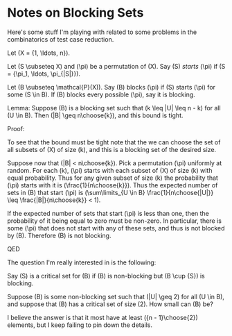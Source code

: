 # Notes on Blocking Sets

Here's some stuff I'm playing with related to some problems in the combinatorics of test case reduction.

Let \(X = \{1, \ldots, n\}\).

Let \(S \subseteq X\) and \(\pi\) be a permutation of \(X\). Say \(S\) *starts* \(\pi\) if \(S = \{\pi_1, \ldots, \pi_{|S|}\}\).

Let \(B \subseteq \mathcal{P}(X)\). Say \(B\) blocks \(\pi\) if \(S\) starts \(\pi\) for some \(S \in B\).
If \(B\) blocks every possible \(\pi\), say it is blocking.

Lemma: Suppose \(B\) is a blocking set such that \(k \leq |U| \leq n - k\) for all \(U \in B\). Then \(|B| \geq n\choose{k}\),
and this bound is tight.

Proof:

To see that the bound must be tight note that the we can choose the set of all subsets of \(X\) of size \(k\),
and this is a blocking set of the desired size.

Suppose now that \(|B| <  n\choose{k}\). Pick a permutation \(\pi\) uniformly at random. For each \(k\), \(\pi\) starts with each subset of \(X\) of size \(k\) with equal probability.
Thus for any given subset of size \(k\) the probability that \(\pi\) starts with it is \(\frac{1}{n\choose{k}}\).
Thus the expected number of sets in \(B\) that start \(\pi\) is \(\sum\limits_{U \in B} \frac{1}{n\choose{|U|}} \leq \frac{|B|}{n\choose{k}} < 1\).

If the expected number of sets that start \(\pi\) is less than one, then the probability of it being equal to zero must be non-zero. In particular,
there is some \(\pi\) that does not start with any of these sets, and thus is not blocked by \(B\). Therefore \(B\) is not blocking.

QED

The question I'm really interested in is the following:

Say \(S\) is a critical set for \(B\) if \(B\) is non-blocking but \(B \cup \{S\}\) is blocking.

Suppose \(B\) is some non-blocking set such that \(|U| \geq 2\) for all \(U \in B\), and suppose that \(B\) has a critical set of size \(2\).
How small can \(B\) be?

I believe the answer is that it most have at least \({n - 1}\choose{2}\) elements, but I keep failing to pin down the details.
